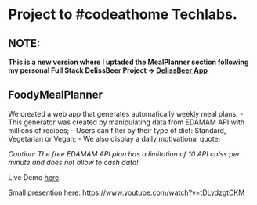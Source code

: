 # Project to #codeathome Techlabs.

## NOTE:

**This is a new version where I uptaded the MealPlanner section following my personal Full Stack DelissBeer Project -> [DelissBeer App](https://github.com/dianacpg/deliss_beer)**

## FoodyMealPlanner

We created a web app that generates automatically weekly meal plans; - This generator was created by manipulating data from EDAMAM API with millions of recipes; - Users can filter by their type of diet: Standard, Vegetarian or Vegan; - We also display a daily motivational quote;

_Caution: The free EDAMAM API plan has a limitation of 10 API calss per minute and does not allow to cash data!_

Live Demo [here](https://foodymealplanner.netlify.app/).

Small presention here: https://www.youtube.com/watch?v=tDLydzgtCKM
